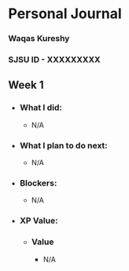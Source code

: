 # Personal Journal

### Waqas Kureshy
### SJSU ID - XXXXXXXXX


## Week 1

- ### What I did: 
    - N/A

- ### What I plan to do next: 
    - N/A

- ### Blockers: 
    - N/A

- ### XP Value:
    - ### Value 
        - N/A